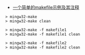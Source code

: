 - [一个简单的makefile示例及其注释](https://www.cnblogs.com/sld666666/archive/2010/04/08/1707789.html)

```
> mingw32-make
> mingw32-make clean
```

```
> mingw32-make -f makefile1
> mingw32-make -f makefile1 clean
```

```
> mingw32-make -f makefile2
> mingw32-make -f makefile2 clean
```